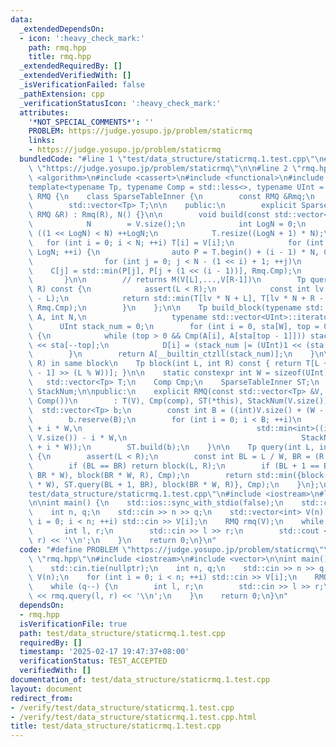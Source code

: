 ```yaml
---
data:
  _extendedDependsOn:
  - icon: ':heavy_check_mark:'
    path: rmq.hpp
    title: rmq.hpp
  _extendedRequiredBy: []
  _extendedVerifiedWith: []
  _isVerificationFailed: false
  _pathExtension: cpp
  _verificationStatusIcon: ':heavy_check_mark:'
  attributes:
    '*NOT_SPECIAL_COMMENTS*': ''
    PROBLEM: https://judge.yosupo.jp/problem/staticrmq
    links:
    - https://judge.yosupo.jp/problem/staticrmq
  bundledCode: "#line 1 \"test/data_structure/staticrmq.1.test.cpp\"\n#define PROBLEM\
    \ \"https://judge.yosupo.jp/problem/staticrmq\"\n\n#line 2 \"rmq.hpp\"\n\n#include\
    \ <algorithm>\n#include <cassert>\n#include <functional>\n#include <vector>\n\n\
    template<typename Tp, typename Comp = std::less<>, typename UInt = unsigned> class\
    \ RMQ {\n    class SparseTableInner {\n        const RMQ &Rmq;\n        int N;\n\
    \        std::vector<Tp> T;\n\n    public:\n        explicit SparseTableInner(const\
    \ RMQ &R) : Rmq(R), N() {}\n\n        void build(const std::vector<Tp> &V) {\n\
    \            N        = V.size();\n            int LogN = 0;\n            while\
    \ ((1 << LogN) < N) ++LogN;\n            T.resize((LogN + 1) * N);\n         \
    \   for (int i = 0; i < N; ++i) T[i] = V[i];\n            for (int i = 1; i <=\
    \ LogN; ++i) {\n                auto P = T.begin() + (i - 1) * N, C = P + N;\n\
    \                for (int j = 0; j < N - (1 << i) + 1; ++j)\n                \
    \    C[j] = std::min(P[j], P[j + (1 << (i - 1))], Rmq.Cmp);\n            }\n \
    \       }\n\n        // returns M(V[L],...,V[R-1])\n        Tp query(int L, int\
    \ R) const {\n            assert(L < R);\n            const int lv = 31 - __builtin_clz(R\
    \ - L);\n            return std::min(T[lv * N + L], T[lv * N + R - (1 << lv)],\
    \ Rmq.Cmp);\n        }\n    };\n\n    Tp build_block(typename std::vector<Tp>::const_iterator\
    \ A, int N,\n                   typename std::vector<UInt>::iterator D) {\n  \
    \      UInt stack_num = 0;\n        for (int i = 0, sta[W], top = 0; i < N; ++i)\
    \ {\n            while (top > 0 && Cmp(A[i], A[sta[top - 1]])) stack_num ^= (UInt)1\
    \ << sta[--top];\n            D[i] = (stack_num |= (UInt)1 << (sta[top++] = i));\n\
    \        }\n        return A[__builtin_ctzll(stack_num)];\n    }\n\n    // [L,\
    \ R) in same block\n    Tp block(int L, int R) const { return T[L + __builtin_ctzll(StackNum[R\
    \ - 1] >> (L % W))]; }\n\n    static constexpr int W = sizeof(UInt) * 8;\n\n \
    \   std::vector<Tp> T;\n    Comp Cmp;\n    SparseTableInner ST;\n    std::vector<UInt>\
    \ StackNum;\n\npublic:\n    explicit RMQ(const std::vector<Tp> &V, Comp comp =\
    \ Comp())\n        : T(V), Cmp(comp), ST(*this), StackNum(V.size()) {\n      \
    \  std::vector<Tp> b;\n        const int B = ((int)V.size() + (W - 1)) / W;\n\
    \        b.reserve(B);\n        for (int i = 0; i < B; ++i)\n            b.emplace_back(build_block(V.begin()\
    \ + i * W,\n                                       std::min<int>((i + 1) * W,\
    \ V.size()) - i * W,\n                                       StackNum.begin()\
    \ + i * W));\n        ST.build(b);\n    }\n\n    Tp query(int L, int R) const\
    \ {\n        assert(L < R);\n        const int BL = L / W, BR = (R - 1) / W;\n\
    \        if (BL == BR) return block(L, R);\n        if (BL + 1 == BR) return std::min(block(L,\
    \ BR * W), block(BR * W, R), Cmp);\n        return std::min({block(L, (BL + 1)\
    \ * W), ST.query(BL + 1, BR), block(BR * W, R)}, Cmp);\n    }\n};\n#line 4 \"\
    test/data_structure/staticrmq.1.test.cpp\"\n#include <iostream>\n#line 6 \"test/data_structure/staticrmq.1.test.cpp\"\
    \n\nint main() {\n    std::ios::sync_with_stdio(false);\n    std::cin.tie(nullptr);\n\
    \    int n, q;\n    std::cin >> n >> q;\n    std::vector<int> V(n);\n    for (int\
    \ i = 0; i < n; ++i) std::cin >> V[i];\n    RMQ rmq(V);\n    while (q--) {\n \
    \       int l, r;\n        std::cin >> l >> r;\n        std::cout << rmq.query(l,\
    \ r) << '\\n';\n    }\n    return 0;\n}\n"
  code: "#define PROBLEM \"https://judge.yosupo.jp/problem/staticrmq\"\n\n#include\
    \ \"rmq.hpp\"\n#include <iostream>\n#include <vector>\n\nint main() {\n    std::ios::sync_with_stdio(false);\n\
    \    std::cin.tie(nullptr);\n    int n, q;\n    std::cin >> n >> q;\n    std::vector<int>\
    \ V(n);\n    for (int i = 0; i < n; ++i) std::cin >> V[i];\n    RMQ rmq(V);\n\
    \    while (q--) {\n        int l, r;\n        std::cin >> l >> r;\n        std::cout\
    \ << rmq.query(l, r) << '\\n';\n    }\n    return 0;\n}\n"
  dependsOn:
  - rmq.hpp
  isVerificationFile: true
  path: test/data_structure/staticrmq.1.test.cpp
  requiredBy: []
  timestamp: '2025-02-17 19:47:37+08:00'
  verificationStatus: TEST_ACCEPTED
  verifiedWith: []
documentation_of: test/data_structure/staticrmq.1.test.cpp
layout: document
redirect_from:
- /verify/test/data_structure/staticrmq.1.test.cpp
- /verify/test/data_structure/staticrmq.1.test.cpp.html
title: test/data_structure/staticrmq.1.test.cpp
---
```

